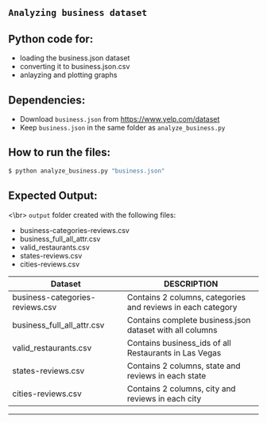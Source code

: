 ## `Analyzing business dataset`

## Python code for:
- loading the business.json dataset
- converting it to business.json.csv
- anlayzing and plotting graphs


## Dependencies:

- Download `business.json` from https://www.yelp.com/dataset
- Keep `business.json` in the same folder as `analyze_business.py` 


## How to run the files:

```bash
$ python analyze_business.py "business.json"
```


## Expected Output:
<\br>
`output` folder created with the following files:
- business-categories-reviews.csv
- business_full_all_attr.csv
- valid_restaurants.csv
- states-reviews.csv
- cities-reviews.csv

| __Dataset__ | __DESCRIPTION__ |
| ------ | ------ |
| business-categories-reviews.csv | Contains 2 columns, categories and reviews in each category |
| business_full_all_attr.csv | Contains complete business.json dataset with all columns |
| valid_restaurants.csv | Contains business_ids of all Restaurants in Las Vegas |
| states-reviews.csv | Contains 2 columns, state and reviews in each state |
| cities-reviews.csv| Contains 2 columns, city and reviews in each city |

---
